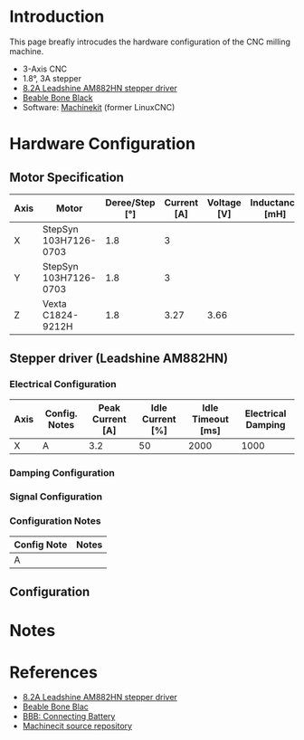 # Introduction

This page breafly introcudes the hardware configuration of the CNC milling machine.
* 3-Axis CNC
* 1.8°, 3A stepper
* [8.2A Leadshine AM882HN stepper driver](http://www.leadshine.com/UploadFile/Down/AM882m.pdf)
* [Beable Bone Black](https://beagleboard.org/black)
* Software: [Machinekit](https://github.com/rubienr/machinekit) (former LinuxCNC)

# Hardware Configuration
## Motor Specification
| Axis        | Motor                 | Deree/Step [°] | Current [A] | Voltage [V] | Inductance [mH] | Resistance [Ohm] |
| ----------- | --------------------- | -------------- | ----------- | ----------- | --------------- | ---------------- |
| X           | StepSyn 103H7126-0703 | 1.8            | 3           |             |                 |                  |
| Y           | StepSyn 103H7126-0703 | 1.8            | 3           |             |                 |                  |
| Z           | Vexta C1824-9212H     | 1.8            | 3.27        | 3.66        |                 |                  |

## Stepper driver (Leadshine AM882HN)
### Electrical Configuration
| Axis | Config. Notes | Peak Current [A] | Idle Current [%] | Idle Timeout [ms] | Electrical Damping | 
| ---  | ------------- | ---------------- | ---------------- | ----------------- | ------------------ |
| X    | A             | 3.2              | 50               | 2000              | 1000               |

### Damping Configuration

### Signal Configuration

### Configuration Notes
| Config Note | Notes                                                                                           |
| ----------- | ----------------------------------------------------------------------------------------------- |
| A           |                                                                                                 |

## Configuration

# Notes

# References
* [8.2A Leadshine AM882HN stepper driver](http://www.leadshine.com/UploadFile/Down/AM882m.pdf)
* [Beable Bone Blac](https://beagleboard.org/black)
* [BBB: Connecting Battery](https://www.element14.com/community/community/designcenter/single-board-computers/next-gen_beaglebone/blog/2013/08/10/bbb--rechargeable-on-board-battery-system)
* [Machinecit source repository](https://github.com/rubienr/machinekit)
